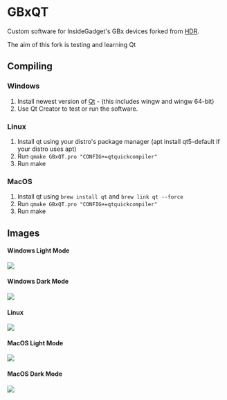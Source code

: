 
# GBxQT
 Custom software for InsideGadget's GBx devices forked from [HDR](https://github.com/HDR).
 
 The aim of this fork is testing and learning Qt
 
## Compiling

### Windows
1. Install newest version of [Qt](https://www.qt.io/download-open-source) - (this includes wingw and wingw 64-bit)
2. Use Qt Creator to test or run the software.

### Linux
1. Install qt using your distro's package manager (apt install qt5-default if your distro uses apt)
2. Run `qmake GBxQT.pro "CONFIG+=qtquickcompiler"`
3. Run make

### MacOS
1. Install qt using `brew install qt` and `brew link qt --force`
2. Run `qmake GBxQT.pro "CONFIG+=qtquickcompiler"`
3. Run make

## Images

#### Windows Light Mode
![](GBxQT-Windows-Light.png)

#### Windows Dark Mode
![](GBxQT-Windows-Dark.png)

#### Linux
![](GBxQT-Linux.png)

#### MacOS Light Mode
![](GBxQT-MacOS-Light.png)

#### MacOS Dark Mode
![](GBxQT-MacOS-Dark.png)
